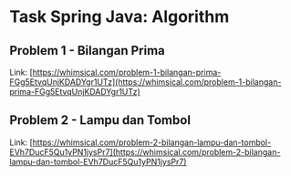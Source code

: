 # Task Spring Java: Algorithm

## Problem 1 - Bilangan Prima

Link: [https://whimsical.com/problem-1-bilangan-prima-FGg5EtvqUnjKDADYgr1UTz](https://whimsical.com/problem-1-bilangan-prima-FGg5EtvqUnjKDADYgr1UTz)

## Problem 2 - Lampu dan Tombol

Link: [https://whimsical.com/problem-2-bilangan-lampu-dan-tombol-EVh7DucF5Qu1yPN1jysPr7](https://whimsical.com/problem-2-bilangan-lampu-dan-tombol-EVh7DucF5Qu1yPN1jysPr7)
